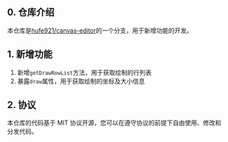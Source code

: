 ## 0. 仓库介绍

本仓库是[hufe921/canvas-editor](https://github.com/hufe921/canvas-editor)的一个分支，用于新增功能的开发。

## 1. 新增功能

1. 新增`getDrawRowList`方法，用于获取绘制的行列表
2. 暴露`draw`属性，用于获取绘制的坐标及大小信息

## 2. 协议

本仓库的代码基于 MIT 协议开源，您可以在遵守协议的前提下自由使用、修改和分发代码。

